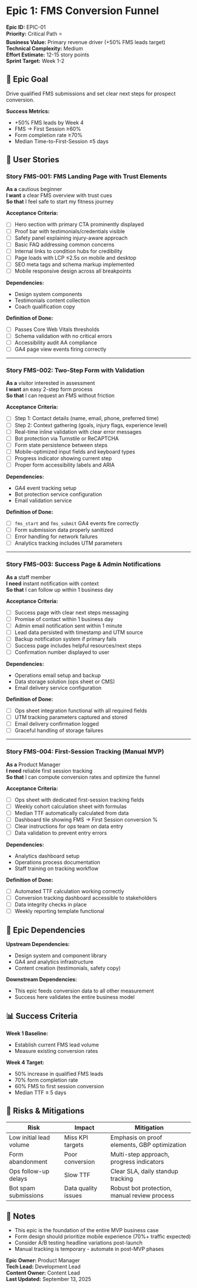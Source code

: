 # Epic 1: FMS Conversion Funnel

**Epic ID:** EPIC-01  
**Priority:** Critical Path ⭐  
**Business Value:** Primary revenue driver (+50% FMS leads target)  
**Technical Complexity:** Medium  
**Effort Estimate:** 12-15 story points  
**Sprint Target:** Week 1-2

## 🎯 Epic Goal

Drive qualified FMS submissions and set clear next steps for prospect conversion.

**Success Metrics:**

- +50% FMS leads by Week 4
- FMS → First Session ≥60%
- Form completion rate ≥70%
- Median Time-to-First-Session ≤5 days

## 👥 User Stories

### Story FMS-001: FMS Landing Page with Trust Elements

**As a** cautious beginner  
**I want** a clear FMS overview with trust cues  
**So that** I feel safe to start my fitness journey

**Acceptance Criteria:**

- [ ] Hero section with primary CTA prominently displayed
- [ ] Proof bar with testimonials/credentials visible
- [ ] Safety panel explaining injury-aware approach
- [ ] Basic FAQ addressing common concerns
- [ ] Internal links to condition hubs for credibility
- [ ] Page loads with LCP ≤2.5s on mobile and desktop
- [ ] SEO meta tags and schema markup implemented
- [ ] Mobile responsive design across all breakpoints

**Dependencies:**

- Design system components
- Testimonials content collection
- Coach qualification copy

**Definition of Done:**

- [ ] Passes Core Web Vitals thresholds
- [ ] Schema validation with no critical errors
- [ ] Accessibility audit AA compliance
- [ ] GA4 page view events firing correctly

---

### Story FMS-002: Two-Step Form with Validation

**As a** visitor interested in assessment  
**I want** an easy 2-step form process  
**So that** I can request an FMS without friction

**Acceptance Criteria:**

- [ ] Step 1: Contact details (name, email, phone, preferred time)
- [ ] Step 2: Context gathering (goals, injury flags, experience level)
- [ ] Real-time inline validation with clear error messages
- [ ] Bot protection via Turnstile or ReCAPTCHA
- [ ] Form state persistence between steps
- [ ] Mobile-optimized input fields and keyboard types
- [ ] Progress indicator showing current step
- [ ] Proper form accessibility labels and ARIA

**Dependencies:**

- GA4 event tracking setup
- Bot protection service configuration
- Email validation service

**Definition of Done:**

- [ ] `fms_start` and `fms_submit` GA4 events fire correctly
- [ ] Form submission data properly sanitized
- [ ] Error handling for network failures
- [ ] Analytics tracking includes UTM parameters

---

### Story FMS-003: Success Page & Admin Notifications

**As a** staff member  
**I need** instant notification with context  
**So that** I can follow up within 1 business day

**Acceptance Criteria:**

- [ ] Success page with clear next steps messaging
- [ ] Promise of contact within 1 business day
- [ ] Admin email notification sent within 1 minute
- [ ] Lead data persisted with timestamp and UTM source
- [ ] Backup notification system if primary fails
- [ ] Success page includes helpful resources/next steps
- [ ] Confirmation number displayed to user

**Dependencies:**

- Operations email setup and backup
- Data storage solution (ops sheet or CMS)
- Email delivery service configuration

**Definition of Done:**

- [ ] Ops sheet integration functional with all required fields
- [ ] UTM tracking parameters captured and stored
- [ ] Email delivery confirmation logged
- [ ] Graceful handling of storage failures

---

### Story FMS-004: First-Session Tracking (Manual MVP)

**As a** Product Manager  
**I need** reliable first session tracking  
**So that** I can compute conversion rates and optimize the funnel

**Acceptance Criteria:**

- [ ] Ops sheet with dedicated first-session tracking fields
- [ ] Weekly cohort calculation sheet with formulas
- [ ] Median TTF automatically calculated from data
- [ ] Dashboard tile showing FMS → First Session conversion %
- [ ] Clear instructions for ops team on data entry
- [ ] Data validation to prevent entry errors

**Dependencies:**

- Analytics dashboard setup
- Operations process documentation
- Staff training on tracking workflow

**Definition of Done:**

- [ ] Automated TTF calculation working correctly
- [ ] Conversion tracking dashboard accessible to stakeholders
- [ ] Data integrity checks in place
- [ ] Weekly reporting template functional

## 🔗 Epic Dependencies

**Upstream Dependencies:**

- Design system and component library
- GA4 and analytics infrastructure
- Content creation (testimonials, safety copy)

**Downstream Dependencies:**

- This epic feeds conversion data to all other measurement
- Success here validates the entire business model

## 📊 Success Criteria

**Week 1 Baseline:**

- Establish current FMS lead volume
- Measure existing conversion rates

**Week 4 Target:**

- 50% increase in qualified FMS leads
- 70% form completion rate
- 60% FMS to first session conversion
- Median TTF ≤ 5 days

## 🚨 Risks & Mitigations

| Risk                    | Impact              | Mitigation                                   |
| ----------------------- | ------------------- | -------------------------------------------- |
| Low initial lead volume | Miss KPI targets    | Emphasis on proof elements, GBP optimization |
| Form abandonment        | Poor conversion     | Multi-step approach, progress indicators     |
| Ops follow-up delays    | Slow TTF            | Clear SLA, daily standup tracking            |
| Bot spam submissions    | Data quality issues | Robust bot protection, manual review process |

## 📝 Notes

- This epic is the foundation of the entire MVP business case
- Form design should prioritize mobile experience (70%+ traffic expected)
- Consider A/B testing headline variations post-launch
- Manual tracking is temporary - automate in post-MVP phases

**Epic Owner:** Product Manager  
**Tech Lead:** Development Lead  
**Content Owner:** Content Lead  
**Last Updated:** September 13, 2025
